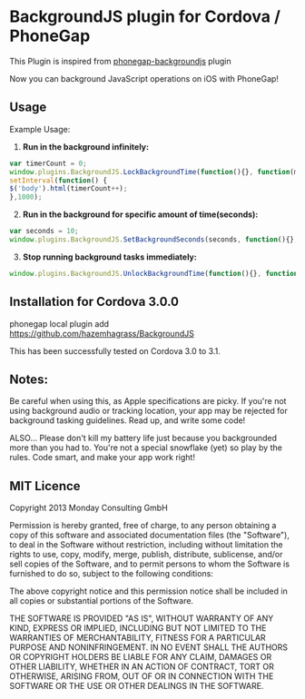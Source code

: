 # BackgroundJS plugin for Cordova / PhoneGap

This Plugin is inspired from [phonegap-backgroundjs](https://github.com/jocull/phonegap-backgroundjs) plugin

Now you can background JavaScript operations on iOS with PhoneGap!

## Usage

Example Usage: 

1. **Run in the background infinitely:**

```js
var timerCount = 0;
window.plugins.BackgroundJS.LockBackgroundTime(function(){}, function(msg){console.log(msg);});
setInterval(function() {
$('body').html(timerCount++);
},1000);
```

2. **Run in the background for specific amount of time(seconds):**

```js
var seconds = 10;
window.plugins.BackgroundJS.SetBackgroundSeconds(seconds, function(){}, function(msg){console.log(msg);});
```

3. **Stop running background tasks immediately:**

```js
window.plugins.BackgroundJS.UnlockBackgroundTime(function(){}, function(msg){console.log(msg);});
```

## Installation for Cordova 3.0.0

phonegap local plugin add https://github.com/hazemhagrass/BackgroundJS


This has been successfully tested on Cordova 3.0 to 3.1.


## Notes:
Be careful when using this, as Apple specifications are picky. If you're not using background audio or tracking location, your app may be rejected for background tasking guidelines. Read up, and write some code!

ALSO... Please don't kill my battery life just because you backgrounded more than you had to. You're not a special snowflake (yet) so play by the rules. Code smart, and make your app work right!

## MIT Licence

Copyright 2013 Monday Consulting GmbH

Permission is hereby granted, free of charge, to any person obtaining
a copy of this software and associated documentation files (the
"Software"), to deal in the Software without restriction, including
without limitation the rights to use, copy, modify, merge, publish,
distribute, sublicense, and/or sell copies of the Software, and to
permit persons to whom the Software is furnished to do so, subject to
the following conditions:

The above copyright notice and this permission notice shall be
included in all copies or substantial portions of the Software.

THE SOFTWARE IS PROVIDED "AS IS", WITHOUT WARRANTY OF ANY KIND,
EXPRESS OR IMPLIED, INCLUDING BUT NOT LIMITED TO THE WARRANTIES OF
MERCHANTABILITY, FITNESS FOR A PARTICULAR PURPOSE AND
NONINFRINGEMENT. IN NO EVENT SHALL THE AUTHORS OR COPYRIGHT HOLDERS BE
LIABLE FOR ANY CLAIM, DAMAGES OR OTHER LIABILITY, WHETHER IN AN ACTION
OF CONTRACT, TORT OR OTHERWISE, ARISING FROM, OUT OF OR IN CONNECTION
WITH THE SOFTWARE OR THE USE OR OTHER DEALINGS IN THE SOFTWARE.
